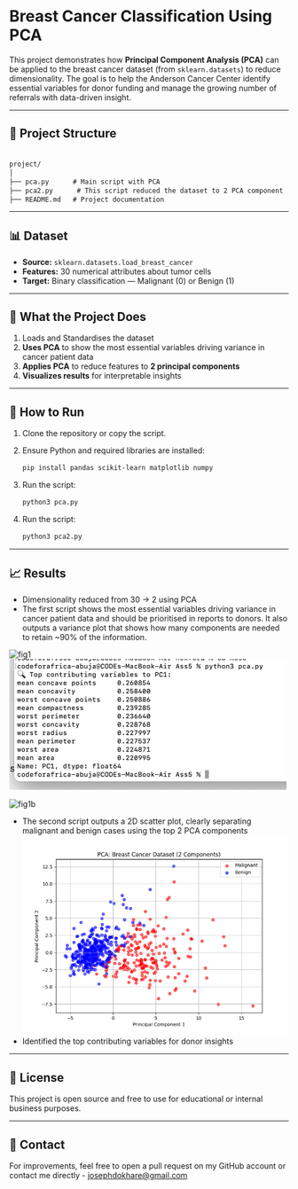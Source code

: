 # Breast Cancer Classification Using PCA 

This project demonstrates how **Principal Component Analysis (PCA)** can be applied to the breast cancer dataset (from `sklearn.datasets`) to reduce dimensionality. The goal is to help the Anderson Cancer Center identify essential variables for donor funding and manage the growing number of referrals with data-driven insight.

---

## 📁 Project Structure

```

project/
│
├── pca.py      # Main script with PCA 
├── pca2.py      # This script reduced the dataset to 2 PCA component 
├── README.md   # Project documentation

````

---

## 📊 Dataset

- **Source:** `sklearn.datasets.load_breast_cancer`
- **Features:** 30 numerical attributes about tumor cells
- **Target:** Binary classification — Malignant (0) or Benign (1)

---

## 🧪 What the Project Does

1. Loads and Standardises the dataset
2. **Uses PCA** to show the most essential variables driving variance in cancer patient data
2. **Applies PCA** to reduce features to **2 principal components**
3. **Visualizes results** for interpretable insights

---

## 🚀 How to Run

1. Clone the repository or copy the script.
2. Ensure Python and required libraries are installed:

   ```bash
   pip install pandas scikit-learn matplotlib numpy

3. Run the script:

   ```bash
   python3 pca.py
   ```
4. Run the script:

   ```bash
   python3 pca2.py
   ```
---

## 📈 Results

* Dimensionality reduced from 30 → 2 using PCA
* The first script shows the most essential variables driving variance in cancer patient data and should be prioritised in reports to donors. 
It also outputs a variance plot that shows how many components are needed to retain ~90% of the information.
<img width="465" alt="fig1" src="https://github.com/user-attachments/assets/14ad114c-222a-48aa-bc78-19f68e0f80ce" />
<img width="500" alt="fig1b" src="fig1.png" />

![fig1b](https://github.com/user-attachments/assets/92c011d4-1700-4eb6-95fa-2fbfb811804d)

* The second script outputs a 2D scatter plot, clearly separating malignant and benign cases using the top 2 PCA components
  <img width="500" alt="fig1" src="fig2.png" />
* Identified the top contributing variables for donor insights

---



## 📄 License

This project is open source and free to use for educational or internal business purposes.

---

## 💬 Contact

For improvements, feel free to open a pull request on my GitHub account or contact me directly - josephdokhare@gmail.com

